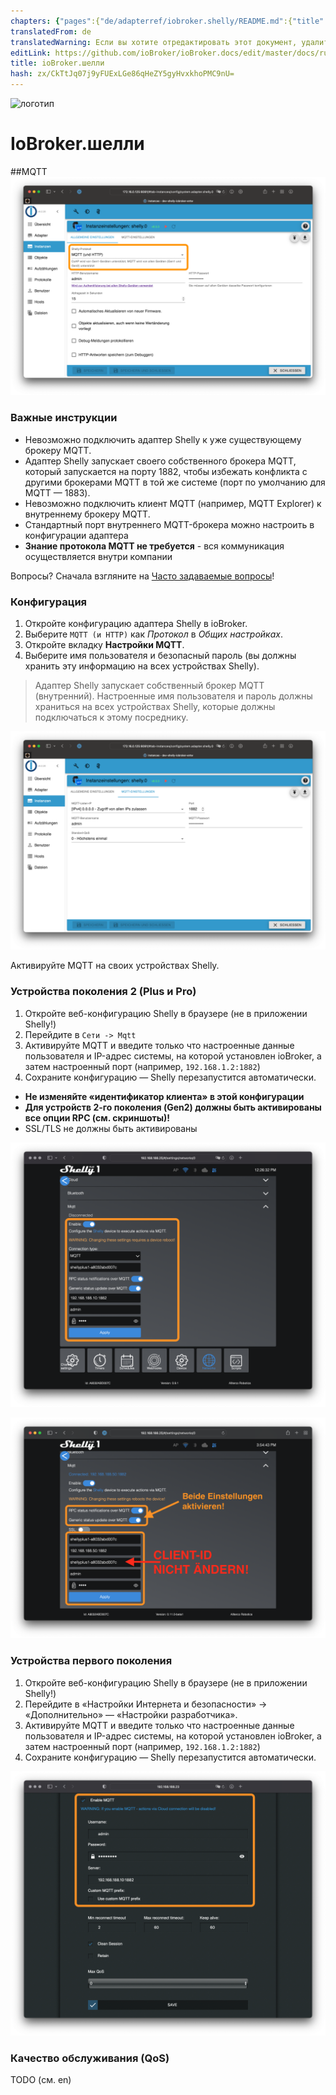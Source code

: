 ```yaml
---
chapters: {"pages":{"de/adapterref/iobroker.shelly/README.md":{"title":{"de":"ioBroker.shelly"},"content":"de/adapterref/iobroker.shelly/README.md"},"de/adapterref/iobroker.shelly/protocol-coap.md":{"title":{"de":"ioBroker.shelly"},"content":"de/adapterref/iobroker.shelly/protocol-coap.md"},"de/adapterref/iobroker.shelly/protocol-mqtt.md":{"title":{"de":"ioBroker.shelly"},"content":"de/adapterref/iobroker.shelly/protocol-mqtt.md"},"de/adapterref/iobroker.shelly/restricted-login.md":{"title":{"de":"ioBroker.shelly"},"content":"de/adapterref/iobroker.shelly/restricted-login.md"},"de/adapterref/iobroker.shelly/state-changes.md":{"title":{"de":"ioBroker.shelly"},"content":"de/adapterref/iobroker.shelly/state-changes.md"},"de/adapterref/iobroker.shelly/faq.md":{"title":{"de":"ioBroker.shelly"},"content":"de/adapterref/iobroker.shelly/faq.md"},"de/adapterref/iobroker.shelly/debug.md":{"title":{"de":"ioBroker.shelly"},"content":"de/adapterref/iobroker.shelly/debug.md"}}}
translatedFrom: de
translatedWarning: Если вы хотите отредактировать этот документ, удалите поле «translationFrom», в противном случае этот документ будет снова автоматически переведен
editLink: https://github.com/ioBroker/ioBroker.docs/edit/master/docs/ru/adapterref/iobroker.shelly/protocol-mqtt.md
title: ioBroker.шелли
hash: zx/CkTtJq07j9yFUExLGe86qHeZY5gyHvxkhoPMC9nU=
---
```

![логотип](../../../de/admin/shelly.png)

# IoBroker.шелли
##MQTT
![iobroker_general_mqtt](../../../de/adapterref/iobroker.shelly/img/iobroker_general_mqtt.png)

### Важные инструкции
- Невозможно подключить адаптер Shelly к уже существующему брокеру MQTT.
- Адаптер Shelly запускает своего собственного брокера MQTT, который запускается на порту 1882, чтобы избежать конфликта с другими брокерами MQTT в той же системе (порт по умолчанию для MQTT — 1883).
- Невозможно подключить клиент MQTT (например, MQTT Explorer) к внутреннему брокеру MQTT.
- Стандартный порт внутреннего MQTT-брокера можно настроить в конфигурации адаптера
- **Знание протокола MQTT не требуется** - вся коммуникация осуществляется внутри компании

Вопросы? Сначала взгляните на [Часто задаваемые вопросы](faq.md)!

### Конфигурация
1. Откройте конфигурацию адаптера Shelly в ioBroker.
2. Выберите ```MQTT (и HTTP)``` как *Протокол* в *Общих настройках*.
3. Откройте вкладку **Настройки MQTT**.
4. Выберите имя пользователя и безопасный пароль (вы должны хранить эту информацию на всех устройствах Shelly).

> Адаптер Shelly запускает собственный брокер MQTT (внутренний). Настроенные имя пользователя и пароль должны храниться на всех устройствах Shelly, которые должны подключаться к этому посреднику.

![iobroker_mqtt](../../../de/adapterref/iobroker.shelly/img/iobroker_mqtt.png)

Активируйте MQTT на своих устройствах Shelly.

### Устройства поколения 2 (Plus и Pro)
1. Откройте веб-конфигурацию Shelly в браузере (не в приложении Shelly!)
2. Перейдите в ```Сети -> Mqtt```
3. Активируйте MQTT и введите только что настроенные данные пользователя и IP-адрес системы, на которой установлен ioBroker, а затем настроенный порт (например, ```192.168.1.2:1882```)
4. Сохраните конфигурацию — Shelly перезапустится автоматически.

- **Не изменяйте «идентификатор клиента» в этой конфигурации**
- **Для устройств 2-го поколения (Gen2) должны быть активированы все опции RPC (см. скриншоты)!**
- SSL/TLS не должны быть активированы

![Шелли Gen2](../../../de/adapterref/iobroker.shelly/img/shelly_mqtt-gen2.png)

![Шелли gen2 старый](../../../de/adapterref/iobroker.shelly/img/shelly_mqtt-gen2-old.png)

### Устройства первого поколения
1. Откройте веб-конфигурацию Shelly в браузере (не в приложении Shelly!)
2. Перейдите в «Настройки Интернета и безопасности» -> «Дополнительно» — «Настройки разработчика».
3. Активируйте MQTT и введите только что настроенные данные пользователя и IP-адрес системы, на которой установлен ioBroker, а затем настроенный порт (например, ```192.168.1.2:1882```)
4. Сохраните конфигурацию — Shelly перезапустится автоматически.

![Шелли gen1](../../../de/adapterref/iobroker.shelly/img/shelly_mqtt-gen1.png)

### Качество обслуживания (QoS)
TODO (см. en)
